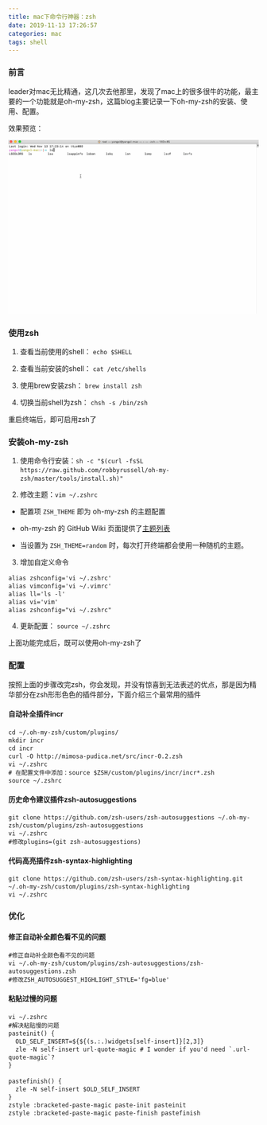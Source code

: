 ```yaml
---
title: mac下命令行神器：zsh
date: 2019-11-13 17:26:57
categories: mac
tags: shell
---
```


### 前言

leader对mac无比精通，这几次去他那里，发现了mac上的很多很牛的功能，最主要的一个功能就是oh-my-zsh，这篇blog主要记录一下oh-my-zsh的安装、使用、配置。

效果预览：

![](/images/other/zsh.gif)

### 使用zsh

1. 查看当前使用的shell： `echo $SHELL`

2. 查看当前安装的shell： `cat /etc/shells`

3. 使用brew安装zsh： `brew install zsh`

4. 切换当前shell为zsh： `chsh -s /bin/zsh`

重启终端后，即可启用zsh了

### 安装oh-my-zsh

1. 使用命令行安装：`sh -c "$(curl -fsSL https://raw.github.com/robbyrussell/oh-my-zsh/master/tools/install.sh)"`

2. 修改主题：`vim ~/.zshrc`

  - 配置项 `ZSH_THEME` 即为 oh-my-zsh 的主题配置

  - oh-my-zsh 的 GitHub Wiki 页面提供了[主题列表](https://github.com/robbyrussell/oh-my-zsh/wiki/themes)

  - 当设置为 `ZSH_THEME=random` 时，每次打开终端都会使用一种随机的主题。

3. 增加自定义命令

  ```shell
  alias zshconfig='vi ~/.zshrc'
  alias vimconfig='vi ~/.vimrc'
  alias ll='ls -l'
  alias vi='vim'
  alias zshconfig="vi ~/.zshrc"
  ```

4. 更新配置： `source ~/.zshrc`

上面功能完成后，既可以使用oh-my-zsh了

### 配置

按照上面的步骤改完zsh，你会发现，并没有惊喜到无法表述的优点，那是因为精华部分在zsh形形色色的插件部分，下面介绍三个最常用的插件

#### 自动补全插件incr

```shell
cd ~/.oh-my-zsh/custom/plugins/
mkdir incr
cd incr
curl -O http://mimosa-pudica.net/src/incr-0.2.zsh
vi ~/.zshrc
# 在配置文件中添加：source $ZSH/custom/plugins/incr/incr*.zsh
source ~/.zshrc
```

#### 历史命令建议插件zsh-autosuggestions

```shell
git clone https://github.com/zsh-users/zsh-autosuggestions ~/.oh-my-zsh/custom/plugins/zsh-autosuggestions
vi ~/.zshrc
#修改plugins=(git zsh-autosuggestions)
```

#### 代码高亮插件zsh-syntax-highlighting

```shell
git clone https://github.com/zsh-users/zsh-syntax-highlighting.git ~/.oh-my-zsh/custom/plugins/zsh-syntax-highlighting
vi ~/.zshrc
```

### 优化

#### 修正自动补全颜色看不见的问题

```shell
#修正自动补全颜色看不见的问题
vi ~/.oh-my-zsh/custom/plugins/zsh-autosuggestions/zsh-autosuggestions.zsh
#修改ZSH_AUTOSUGGEST_HIGHLIGHT_STYLE='fg=blue'
```

#### 粘贴过慢的问题

```
vi ~/.zshrc
#解决粘贴慢的问题
pasteinit() {
  OLD_SELF_INSERT=${${(s.:.)widgets[self-insert]}[2,3]}
  zle -N self-insert url-quote-magic # I wonder if you'd need `.url-quote-magic`?
}
 
pastefinish() {
  zle -N self-insert $OLD_SELF_INSERT
}
zstyle :bracketed-paste-magic paste-init pasteinit
zstyle :bracketed-paste-magic paste-finish pastefinish
```


